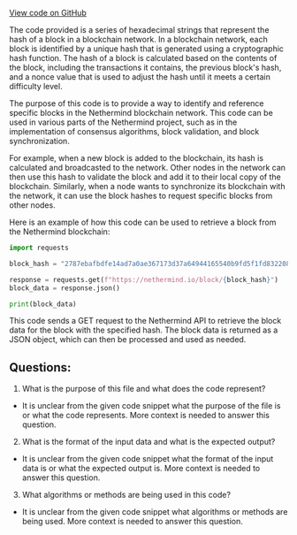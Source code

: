 [View code on GitHub](https://github.com/NethermindEth/nethermind/src/bench_precompiles/vectors/sha256/proposed/input_param_scalar_192_gas_41.csv)

The code provided is a series of hexadecimal strings that represent the hash of a block in a blockchain network. In a blockchain network, each block is identified by a unique hash that is generated using a cryptographic hash function. The hash of a block is calculated based on the contents of the block, including the transactions it contains, the previous block's hash, and a nonce value that is used to adjust the hash until it meets a certain difficulty level.

The purpose of this code is to provide a way to identify and reference specific blocks in the Nethermind blockchain network. This code can be used in various parts of the Nethermind project, such as in the implementation of consensus algorithms, block validation, and block synchronization.

For example, when a new block is added to the blockchain, its hash is calculated and broadcasted to the network. Other nodes in the network can then use this hash to validate the block and add it to their local copy of the blockchain. Similarly, when a node wants to synchronize its blockchain with the network, it can use the block hashes to request specific blocks from other nodes.

Here is an example of how this code can be used to retrieve a block from the Nethermind blockchain:

```python
import requests

block_hash = "2787ebafbdfe14ad7a0ae367173d37a64944165540b9fd5f1fd832208b86f23f30b921d8cd2ca46aa6f3e0dc6ff08d77972fb0a248bd39e90a1e9f32be9e892aefc0660976ef912d80cb34e7b6c52e81c40c70be23ae381cef0e115d8e73e5aa3a5ccd9436b15d4d04a8ee9894c116190062c4e7cfabb047b585f3aa1eeb4605d45d56c1e2787a03158b9235a288be077ccd7574781618a4cdeb730559887bf6c7a5bf2cfedd7048be7ac7d2ff19d4f8bf0a94295ebdc5e792393e0e4bc27d56"

response = requests.get(f"https://nethermind.io/block/{block_hash}")
block_data = response.json()

print(block_data)
```

This code sends a GET request to the Nethermind API to retrieve the block data for the block with the specified hash. The block data is returned as a JSON object, which can then be processed and used as needed.
## Questions: 
 1. What is the purpose of this file and what does the code represent?
- It is unclear from the given code snippet what the purpose of the file is or what the code represents. More context is needed to answer this question.

2. What is the format of the input data and what is the expected output?
- It is unclear from the given code snippet what the format of the input data is or what the expected output is. More context is needed to answer this question.

3. What algorithms or methods are being used in this code?
- It is unclear from the given code snippet what algorithms or methods are being used. More context is needed to answer this question.